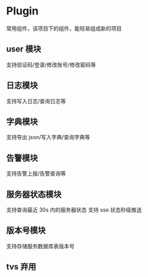 # Plugin

常用组件，该项目下的组件，能轻易组成新的项目

## user 模块
支持验证码/登录/修改账号/修改密码等

## 日志模块
支持写入日志/查询日志等

## 字典模块
支持导出 json/写入字典/查询字典等

## 告警模块
支持告警上报/告警查询等

## 服务器状态模块
支持查询最近 30s 内的服务器状态
支持 sse 状态秒级推送

## 版本号模块
支持存储服务数据库表版本号

## tvs 弃用
